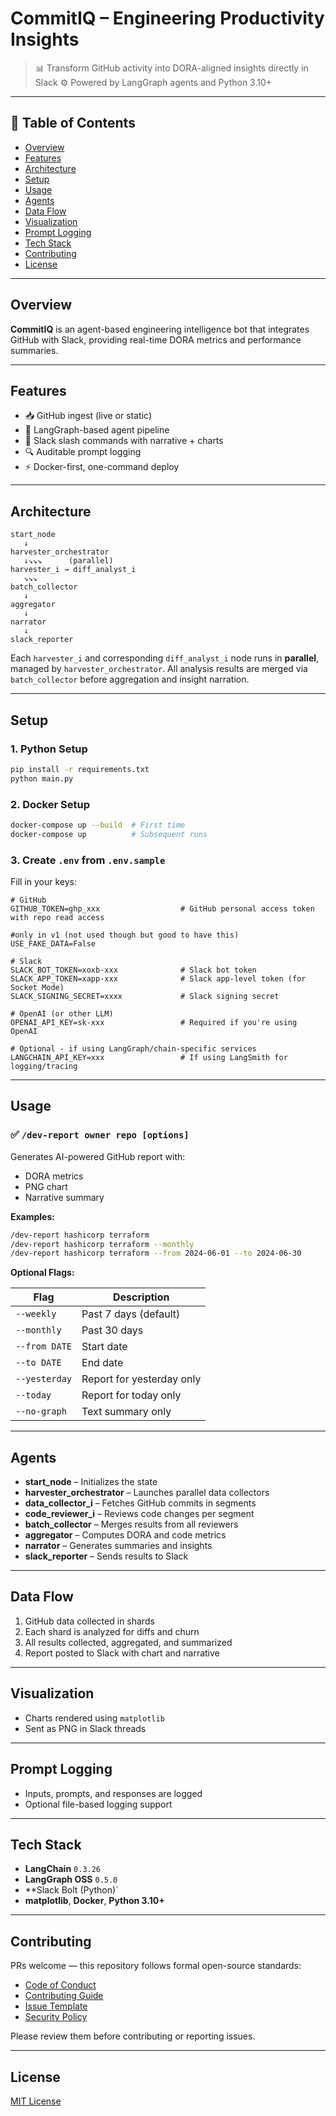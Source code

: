 # **CommitIQ – Engineering Productivity Insights**

> 📊 Transform GitHub activity into DORA-aligned insights directly in Slack
> ⚙️ Powered by LangGraph agents and Python 3.10+

---

## 📑 Table of Contents

- [Overview](#overview)
- [Features](#features)
- [Architecture](#architecture)
- [Setup](#setup)
- [Usage](#usage)
- [Agents](#agents)
- [Data Flow](#data-flow)
- [Visualization](#visualization)
- [Prompt Logging](#prompt-logging)
- [Tech Stack](#tech-stack)
- [Contributing](#contributing)
- [License](#license)

---

## Overview

**CommitIQ** is an agent-based engineering intelligence bot that integrates GitHub with Slack, providing real-time DORA metrics and performance summaries.

---

## Features

- 📥 GitHub ingest (live or static)
- 🧠 LangGraph-based agent pipeline
- 🧾 Slack slash commands with narrative + charts
- 🔍 Auditable prompt logging
- ⚡ Docker-first, one-command deploy

---

## Architecture

```
start_node
   ↓
harvester_orchestrator
   ↓↘︎↘︎↘︎      (parallel)
harvester_i → diff_analyst_i
   ↘︎↘︎↘︎
batch_collector
   ↓
aggregator
   ↓
narrator
   ↓
slack_reporter
```

Each `harvester_i` and corresponding `diff_analyst_i` node runs in **parallel**, managed by `harvester_orchestrator`. All analysis results are merged via `batch_collector` before aggregation and insight narration.

---

## Setup

### 1. Python Setup

```bash
pip install -r requirements.txt
python main.py
```

### 2. Docker Setup

```bash
docker-compose up --build  # First time
docker-compose up          # Subsequent runs
```

### 3. Create `.env` from `.env.sample`

Fill in your keys:

```env
# GitHub
GITHUB_TOKEN=ghp_xxx                  # GitHub personal access token with repo read access

#only in v1 (not used though but good to have this)
USE_FAKE_DATA=False

# Slack
SLACK_BOT_TOKEN=xoxb-xxx              # Slack bot token
SLACK_APP_TOKEN=xapp-xxx              # Slack app-level token (for Socket Mode)
SLACK_SIGNING_SECRET=xxxx             # Slack signing secret

# OpenAI (or other LLM)
OPENAI_API_KEY=sk-xxx                 # Required if you're using OpenAI

# Optional - if using LangGraph/chain-specific services
LANGCHAIN_API_KEY=xxx                 # If using LangSmith for logging/tracing
```

---

## Usage

### ✅ `/dev-report owner repo [options]`

Generates AI-powered GitHub report with:

- DORA metrics
- PNG chart
- Narrative summary

**Examples:**

```bash
/dev-report hashicorp terraform
/dev-report hashicorp terraform --monthly
/dev-report hashicorp terraform --from 2024-06-01 --to 2024-06-30
```

**Optional Flags:**

| Flag          | Description               |
| ------------- | ------------------------- |
| `--weekly`    | Past 7 days (default)     |
| `--monthly`   | Past 30 days              |
| `--from DATE` | Start date                |
| `--to DATE`   | End date                  |
| `--yesterday` | Report for yesterday only |
| `--today`     | Report for today only     |
| `--no-graph`  | Text summary only         |

---

## Agents

- **start_node** – Initializes the state
- **harvester_orchestrator** – Launches parallel data collectors
- **data_collector_i** – Fetches GitHub commits in segments
- **code_reviewer_i** – Reviews code changes per segment
- **batch_collector** – Merges results from all reviewers
- **aggregator** – Computes DORA and code metrics
- **narrator** – Generates summaries and insights
- **slack_reporter** – Sends results to Slack

---

## Data Flow

1. GitHub data collected in shards
2. Each shard is analyzed for diffs and churn
3. All results collected, aggregated, and summarized
4. Report posted to Slack with chart and narrative

---

## Visualization

- Charts rendered using `matplotlib`
- Sent as PNG in Slack threads

---

## Prompt Logging

- Inputs, prompts, and responses are logged
- Optional file-based logging support

---

## Tech Stack

- **LangChain** `0.3.26`
- **LangGraph OSS** `0.5.0`
- \*\*Slack Bolt (Python)\`
- **matplotlib**, **Docker**, **Python 3.10+**

---

## Contributing

PRs welcome — this repository follows formal open-source standards:

- [Code of Conduct](./CODE_OF_CONDUCT.md)
- [Contributing Guide](./CONTRIBUTING.md)
- [Issue Template](./ISSUE_TEMPLATE.md)
- [Security Policy](./SECURITY.md)

Please review them before contributing or reporting issues.

---

## License

[MIT License](LICENSE)

